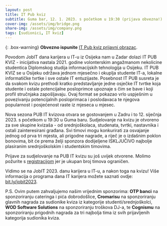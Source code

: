 ```yaml
---
layout: post
title: IT Pub kviz
subtitle: Guma bar, 12. 1. 2023. s početkom u 19:30 (prijava obvezna!)
cover-img: /assets/img/bridge.png
share-img: /assets/img/company.png
tags: [sudionici, IT kviz]
---
```


{: .box-warning}
**Obvezno ispunite** [IT Pub kviz prijavni obrazac](https://bit.ly/jobit2023-kviz).

Povodom JobIT dana karijera u IT-u iz Osijeka nam u Zadar dolazi IT PUB KVIZ - inicijativa nastala 2021. godine volonterskim angažmanom nekolicine studentica Diplomskog studija informacijskih tehnologija u Osijeku. IT PUB KVIZ se u Osijeku održava jednom mjesečno i okuplja studente IT-a, lokalne informatičke tvrtke i sve ostale IT entuzijaste. Posebnost IT PUB susreta je da svakom kvizu prethodi kratko predstavljanje jedne osječke IT tvrtke koja studente i ostale potencijalne posloprimce upoznaje s čim se bave i koji profil stručnjaka zapošljavaju. Ovaj format se pokazao vrlo uspješnim u povezivanju potencijalnih posloprimaca i poslodavaca te njegova popularnost i posjećenost raste iz mjeseca u mjesec.  

Nova sezona PUB IT kvizova otvara se gostovanjem u Zadru i to 12. siječnja 2023. s početkom u 19:30 u Guma baru. Sudjelovanje na kvizu je otvoreno za sve skupine kvizaša - od srednjoškolaca, studenata, tvrtki, nastavnika i ostali zainteresirani građana. Svi timovi mogu konkurirati za osvajanje jednog od prva tri mjesta, ali prigodne nagrade, a riječ je o izdašnim poklon bonovima, bit će prema želji sponzora dodijeljene ISKLJUČIVO najbolje plasiranim srednjoškolskim i studentskim timovima. 

Prijave za sudjelovanje na PUB IT kvizu su još uvijek otvorene. Molimo požurite s [registracijom](https://bit.ly/jobit2023-kviz) jer je ukupan broj timova ograničen.

Vidimo se na JobIT 2023. danu karijera u IT-u, a nakon toga na kvizu! Više informacija o programa dana IT karijera možete saznati ovdje: [bit.ly/jobit2023](https://bit.ly/jobit2023).
 
P.S.
Ovim putem zahvaljujemo našim vrijednim sponzorima: **OTP banci** na sponzoriranju cateringa i pića dobrodošlice, **Cromarisu** na sponzoriranju glavnih nagrada za sudionike kviza iz kategorije studenti/srednjoškolci, **WOD Software Solutions** na sponzoriranju troškova DJ-a, te **Cognismu** na sponzoriranju prigodnih nagrada za tri najbolja tima iz svih prijavljenih kategorija sudionika kviza.
